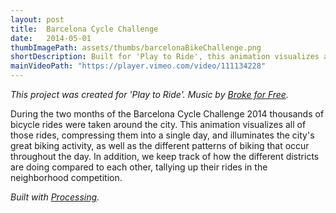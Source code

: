 ```yaml
---
layout: post
title:  Barcelona Cycle Challenge
date:   2014-05-01
thumbImagePath: assets/thumbs/barcelonaBikeChallenge.png
shortDescription: Built for 'Play to Ride', this animation visualizes all the bike rides taken during the Barcelona Cycle Challenge - 2014, and illuminates the city's great biking activity.
mainVideoPath: "https://player.vimeo.com/video/111134228"
---
```

*This project was created for 'Play to Ride'. Music by [Broke for Free](http://brokeforfree.com/).*

During the two months of the Barcelona Cycle Challenge 2014 thousands of bicycle rides were taken around the city. This animation visualizes all of those rides, compressing them into a single day, and illuminates the city's great biking activity, as well as the different patterns of biking that occur throughout the day. In addition, we keep track of how the different districts are doing compared to each other, tallying up their rides in the neighborhood competition.

*Built with [Processing](https://processing.org/).*